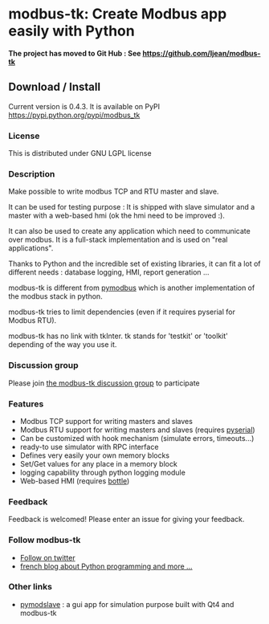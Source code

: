 # modbus-tk: Create Modbus app easily with Python #

**The project has moved to Git Hub : See https://github.com/ljean/modbus-tk**


## Download / Install ##

Current version is 0.4.3. It is available on PyPI https://pypi.python.org/pypi/modbus_tk

### License ###
This is distributed under GNU LGPL license

### Description ###
Make possible to write modbus TCP and RTU master and slave.

It can be used for testing purpose : It is shipped with slave simulator and a master with a web-based hmi (ok the hmi need to be improved :).

It can also be used to create any application which need to communicate over modbus. It is a full-stack implementation and is used on "real applications".

Thanks to Python and the incredible set of existing libraries, it can fit a lot of different needs : database logging, HMI, report generation ...

modbus-tk is different from [pymodbus](http://code.google.com/p/pymodbus/) which is another implementation of the modbus stack in python.

modbus-tk tries to limit dependencies (even if it requires pyserial for Modbus RTU).

modbus-tk has no link with tkInter. tk stands for 'testkit' or 'toolkit' depending of the way you use it.

### Discussion group ###
Please join [the modbus-tk discussion group](http://groups.google.com/group/modbus-tk) to participate

### Features ###
  * Modbus TCP support for writing masters and slaves
  * Modbus RTU support for writing masters and slaves (requires [pyserial](http://pyserial.sourceforge.net))
  * Can be customized with hook mechanism (simulate errors, timeouts...)
  * ready-to use simulator with RPC interface
  * Defines very easily your own memory blocks
  * Set/Get values for any place in a memory block
  * logging capability through python logging module
  * Web-based HMI (requires [bottle](http://bottle.paws.de/))

### Feedback ###
Feedback is welcomed! Please enter an issue for giving your feedback.

### Follow modbus-tk ###
  * [Follow on twitter](http://twitter.com/#!/luc_apidev)
  * [french blog about Python programming and more ...](http://www.apidev.fr)

### Other links ###
  * [pymodslave](http://sourceforge.net/projects/pymodslave/) : a gui app for simulation purpose built with Qt4 and modbus-tk